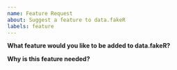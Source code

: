 ```yaml
---
name: Feature Request
about: Suggest a feature to data.fakeR
labels: feature
---
```


<!-- Please be kind :) -->

**What feature would you like to be added to data.fakeR?**


**Why is this feature needed?**